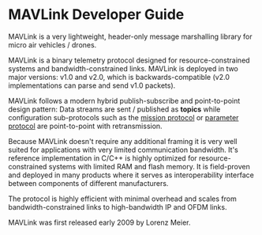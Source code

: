 # MAVLink Developer Guide

MAVLink is a very lightweight, header-only message marshalling library for micro air vehicles / drones.

MAVLink is a binary telemetry protocol designed for resource-constrained systems and bandwidth-constrained links. MAVLink is deployed in two major versions: v1.0 and v2.0, which is backwards-compatible \(v2.0 implementations can parse and send v1.0 packets\).

MAVLink follows a modern hybrid publish-subscribe and point-to-point design pattern: Data streams are sent / published as **topics** while configuration sub-protocols such as the [mission protocol](/mission-protocol.md) or [parameter protocol](/parameter-protocol.md) are point-to-point with retransmission.

Because MAVLink doesn't require any additional framing it is very well suited for applications with very limited communication bandwidth. It's reference implementation in C/C++ is highly optimized for resource-constrained systems with limited RAM and flash memory. It is field-proven and deployed in many products where it serves as interoperability interface between components of different manufacturers.

The protocol is highly efficient with minimal overhead and scales from bandwidth-constrained links to high-bandwidth IP and OFDM links.

MAVLink was first released early 2009 by Lorenz Meier.

